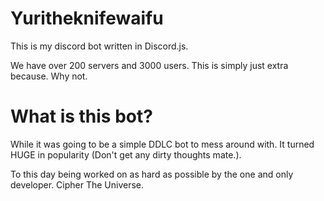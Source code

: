 # Yuritheknifewaifu
This is my discord bot written in Discord.js.

We have over 200 servers and 3000 users. This is simply just extra because. Why not.

# What is this bot?

While it was going to be a simple DDLC bot to mess around with. It turned HUGE in popularity (Don't get any dirty thoughts mate.).

To this day being worked on as hard as possible by the one and only developer. Cipher The Universe. 
